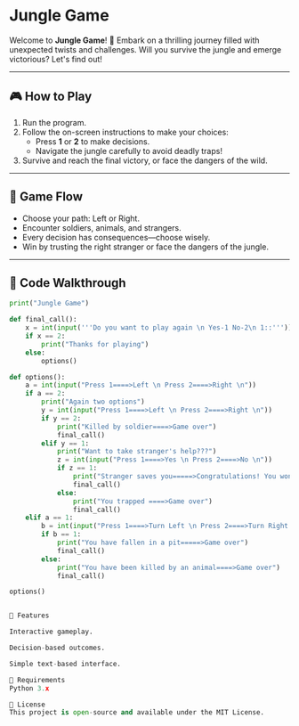 # **Jungle Game**

Welcome to **Jungle Game**! 🐾 Embark on a thrilling journey filled with unexpected twists and challenges. Will you survive the jungle and emerge victorious? Let's find out!

---

## 🎮 How to Play

1. Run the program.
2. Follow the on-screen instructions to make your choices:
   - Press **1** or **2** to make decisions.
   - Navigate the jungle carefully to avoid deadly traps!
3. Survive and reach the final victory, or face the dangers of the wild.

---

## 🧩 Game Flow

- Choose your path: Left or Right.
- Encounter soldiers, animals, and strangers.
- Every decision has consequences—choose wisely.
- Win by trusting the right stranger or face the dangers of the jungle.

---

## 🔧 Code Walkthrough

```python
print("Jungle Game")

def final_call():
    x = int(input('''Do you want to play again \n Yes-1 No-2\n 1::'''))
    if x == 2:
        print("Thanks for playing")
    else:
        options()

def options():
    a = int(input("Press 1====>Left \n Press 2====>Right \n"))
    if a == 2:
        print("Again two options")
        y = int(input("Press 1====>Left \n Press 2====>Right \n"))
        if y == 2:
            print("Killed by soldier====>Game over")
            final_call()
        elif y == 1:
            print("Want to take stranger's help???")
            z = int(input("Press 1====>Yes \n Press 2====>No \n"))
            if z == 1:
                print("Stranger saves you=====>Congratulations! You won")
                final_call()
            else:
                print("You trapped ====>Game over")
                final_call()
    elif a == 1:
        b = int(input("Press 1====>Turn Left \n Press 2====>Turn Right \n"))
        if b == 1:
            print("You have fallen in a pit=====>Game over")
            final_call()
        else:
            print("You have been killed by an animal====>Game over")
            final_call()

options()


🚀 Features

Interactive gameplay.

Decision-based outcomes.

Simple text-based interface.

🐍 Requirements
Python 3.x

📜 License
This project is open-source and available under the MIT License.
